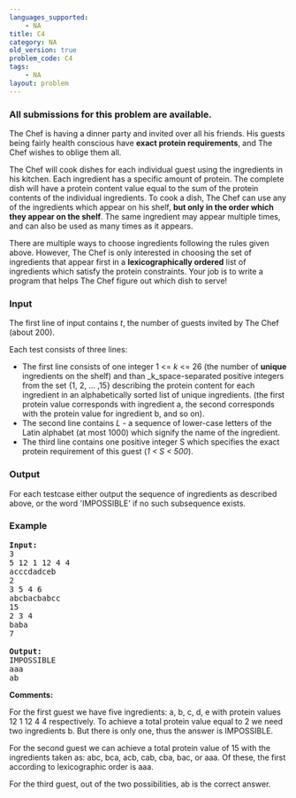 ```yaml
---
languages_supported:
    - NA
title: C4
category: NA
old_version: true
problem_code: C4
tags:
    - NA
layout: problem
---
```

###  All submissions for this problem are available. 

The Chef is having a dinner party and invited over all his friends. His guests being fairly health conscious have **exact protein requirements**, and The Chef wishes to oblige them all.

The Chef will cook dishes for each individual guest using the ingredients in his kitchen. Each ingredient has a specific amount of protein. The complete dish will have a protein content value equal to the sum of the protein contents of the individual ingredients. To cook a dish, The Chef can use any of the ingredients which appear on his shelf, **but only in the order which they appear on the shelf**. The same ingredient may appear multiple times, and can also be used as many times as it appears.

There are multiple ways to choose ingredients following the rules given above. However, The Chef is only interested in choosing the set of ingredients that appear first in a **lexicographically ordered** list of ingredients which satisfy the protein constraints. Your job is to write a program that helps The Chef figure out which dish to serve!

### Input

The first line of input contains _t_, the number of guests invited by The Chef (about 200).

Each test consists of three lines:

- The first line consists of one integer 1 <= _k_ <= 26 (the number of  **unique**  ingredients on the shelf) and than _k_space-separated positive integers from the set {1, 2, ... ,15} describing the protein content for each ingredient in an alphabetically sorted list of unique ingredients. (the first protein value corresponds with ingredient a, the second corresponds with the protein value for ingredient b, and so on).
- The second line contains _L_ - a sequence of lower-case letters of the Latin alphabet (at most 1000) which signify the name of the ingredient.
- The third line contains one positive integer S which specifies the exact protein requirement of this guest (_1 < S < 500_).

### Output

For each testcase either output the sequence of ingredients as described above, or the word 'IMPOSSIBLE' if no such subsequence exists.

### Example

<pre>
<b>Input:</b>
3
5 12 1 12 4 4
acccdadceb
2
3 5 4 6
abcbacbabcc
15
2 3 4
baba
7

<b>Output:</b>
IMPOSSIBLE
aaa
ab
</pre>
**Comments:**

For the first guest we have five ingredients: a, b, c, d, e with protein values 12 1 12 4 4 respectively. To achieve a total protein value equal to 2 we need two ingredients b. But there is only one, thus the answer is IMPOSSIBLE.

For the second guest we can achieve a total protein value of 15 with the ingredients taken as: abc, bca, acb, cab, cba, bac, or aaa. Of these, the first according to lexicographic order is aaa.

 For the third guest, out of the two possibilities, ab is the correct answer.
